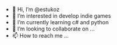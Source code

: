 - 👋 Hi, I’m @estukoz
- 👀 I’m interested in develop indie games
- 🌱 I’m currently learning c# and python
- 💞️ I’m looking to collaborate on ...
- 📫 How to reach me ...

<!---
estukoz/estukoz is a ✨ special ✨ repository because its `README.md` (this file) appears on your GitHub profile.
You can click the Preview link to take a look at your changes.
--->
